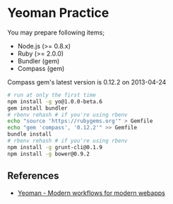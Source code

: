 # Yeoman Practice

You may prepare following items;

* Node.js (&gt;= 0.8.x)
* Ruby (&gt;= 2.0.0)
* Bundler (gem)
* Compass (gem)

Compass gem's latest version is 0.12.2 on 2013-04-24

```sh
# run at only the first time
npm install -g yo@1.0.0-beta.6
gem install bundler
# rbenv rehash # if you're using rbenv
echo "source 'https://rubygems.org'" > Gemfile
echo "gem 'compass', '0.12.2'" >> Gemfile
bundle install
# rbenv rehash # if you're using rbenv
npm install -g grunt-cli@0.1.9
npm install -g bower@0.9.2
```

## References

* [Yeoman - Modern workflows for modern webapps](http://yeoman.io/)
